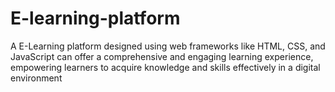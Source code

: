 # E-learning-platform
A E-Learning platform designed using web frameworks like HTML, CSS, and JavaScript can  offer a comprehensive and engaging learning experience, empowering learners to acquire knowledge  and skills effectively in a digital environment
